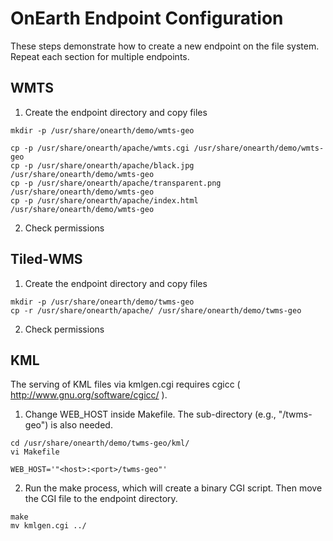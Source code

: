 # OnEarth Endpoint Configuration

These steps demonstrate how to create a new endpoint on the file system.  Repeat each section for multiple endpoints.

## WMTS

1) Create the endpoint directory and copy files

```Shell
mkdir -p /usr/share/onearth/demo/wmts-geo

cp -p /usr/share/onearth/apache/wmts.cgi /usr/share/onearth/demo/wmts-geo
cp -p /usr/share/onearth/apache/black.jpg /usr/share/onearth/demo/wmts-geo
cp -p /usr/share/onearth/apache/transparent.png /usr/share/onearth/demo/wmts-geo
cp -p /usr/share/onearth/apache/index.html /usr/share/onearth/demo/wmts-geo
```
2) Check permissions

## Tiled-WMS

1) Create the endpoint directory and copy files

```Shell
mkdir -p /usr/share/onearth/demo/twms-geo
cp -r /usr/share/onearth/apache/ /usr/share/onearth/demo/twms-geo
```

2) Check permissions

## KML

The serving of KML files via kmlgen.cgi requires cgicc ( http://www.gnu.org/software/cgicc/ ).

1) Change WEB_HOST inside Makefile. The sub-directory (e.g., "/twms-geo") is also needed.

```Shell
cd /usr/share/onearth/demo/twms-geo/kml/
vi Makefile

WEB_HOST='"<host>:<port>/twms-geo"'
```

2) Run the make process, which will create a binary CGI script. Then move the CGI file to the endpoint directory.

```Shell
make
mv kmlgen.cgi ../
```

